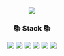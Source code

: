 <div align=center>
	<img src="https://capsule-render.vercel.app/api?type=waving&color=auto&height=200&section=header&text=YoonJong%20Github!&fontSize=90" />	
</div>
<div align=center>
	<h3>📚 Stack 📚</h3>
</div>
<div align="center">
	<img src="https://img.shields.io/badge/Java-007396?style=flat&logo=Conda-Forge&logoColor=white" />
	<img src="https://img.shields.io/badge/Spring-6DB33F?style=flat&logo=Spring&logoColor=white" />
  <img src="https://img.shields.io/badge/Springboot-6DB33F?style=flat&logo=Spring-boot&logoColor=white" />
  <img src="https://img.shields.io/badge/SpringSecurity-6DB33F?style=flat&logo=SpringSecurity&logoColor=white" />
	<img src="https://img.shields.io/badge/MySQL-4479A1?style=flat&logo=MySQL&logoColor=white" />
  <img src="https://img.shields.io/badge/Hibernate-59666C?style=flat&logo=Hibernate&logoColor=white" />
  
</div>

